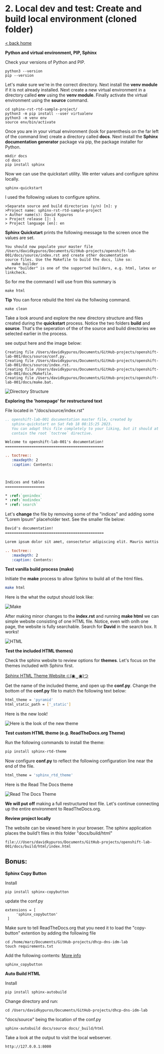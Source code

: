 # 2. Local dev and test: Create and build local environment (cloned folder)

[< back home](README.md)

**Python and virtual environment, PIP, Sphinx**

Check your versions of Python and PIP. 
```
python3 --version
pip --version
```

Let's make sure we're in the correct directory. Next install the **venv module** if it is not already installed. Next create a new virtual environment in a directory called **env** using the **venv module**. Finally activate the virtual environment using the **source** command.
```
cd sphinx-rst-rtd-sample-project/
python3 -m pip install --user virtualenv
python3 -m venv env
source env/bin/activate
```

Once you are in your virtual environment (look for parenthesis on the far left of the command line) create a directory called **docs**. Next install the **Sphinx documentation generator** package via pip, the package installer for Python.
```
mkdir docs
cd docs
pip install sphinx
```

Now we can use the quickstart utility. We enter values and configure sphinx locally. 

```
sphinx-quickstart
```
I used the following values to configure sphinx.
```
>Separate source and build directories (y/n) [n]: y
>Project name: sphinx-rst-rtd-sample-project
> Author name(s): David Kypuros
> Project release []: 1
> Project language [en]: en
```
**Sphinx Quickstart** prints the following message to the screen once the values are set.
```
You should now populate your master file /Users/davidkypuros/Documents/GitHub-projects/openshift-lab-001/docs/source/index.rst and create other documentation
source files. Use the Makefile to build the docs, like so:
   make builder
where "builder" is one of the supported builders, e.g. html, latex or linkcheck.
```

So for me the command I will use from this summary is
```
make html
```

**Tip**
You can force rebuild the html via the follwoing command.
```
make clean
```

Take a look around and explore the new directory structure and files created during the **quickstart** process. Notice the two folders **build** and **source**. That's the seperation of the of the source and build directories we selected earlier in the process.

see output here and the image below:
```
Creating file /Users/davidkypuros/Documents/GitHub-projects/openshift-lab-001/docs/source/conf.py.
Creating file /Users/davidkypuros/Documents/GitHub-projects/openshift-lab-001/docs/source/index.rst.
Creating file /Users/davidkypuros/Documents/GitHub-projects/openshift-lab-001/docs/Makefile.
Creating file /Users/davidkypuros/Documents/GitHub-projects/openshift-lab-001/docs/make.bat.
```

![Directory Structure](https://github.com/dkypuros/sphinx-rst-rtd-notes/blob/main/images/new-sphinx-directory-structure.png "Structure")

**Exploring the 'homepage' for restructured text**

File located in "/docs/source/index.rst"

```rst
.. openshift-lab-001 documentation master file, created by
   sphinx-quickstart on Sat Feb 18 08:15:25 2023.
   You can adapt this file completely to your liking, but it should at least
   contain the root `toctree` directive.

Welcome to openshift-lab-001's documentation!
=============================================

.. toctree::
   :maxdepth: 2
   :caption: Contents:



Indices and tables
==================

* :ref:`genindex`
* :ref:`modindex`
* :ref:`search`

```

Let's **change** the file by removing some of the "indices" and adding some "Lorem Ipsum" placeholder text. See the smaller file below:

```rst
David's documentation!
=============================================

Lorem ipsum dolor sit amet, consectetur adipiscing elit. Mauris mattis tempus ex, eget posuere orci fringilla ac. Vivamus sagittis eget diam sit amet varius. Cras ligula odio, aliquam consectetur tellus ac, porttitor porttitor massa. Proin mi risus, facilisis ut varius eget, aliquet a lacus. Vestibulum et augue justo. Pellentesque a lorem ex. Nulla facilisis, nisl eu vehicula semper, ex mi aliquet est, in rutrum dolor ex et dolor.

.. toctree::
   :maxdepth: 2
   :caption: Contents:
```

**Test vanilla build process (make)**

Initiate the **make** process to allow Sphinx to build all of the html files.

```bash
make html
```
Here is the what the output should look like:

![Make](https://github.com/dkypuros/sphinx-rst-rtd-notes/blob/main/images/make.png "Make HTML command")

After making minor changes to the **index.rst** and running **make html** we can simple website consisting of one HTML file. Notice, even with onlh one page, the website is fully searchable. Search for **David** in the search box. It works!

![HTML](https://github.com/dkypuros/sphinx-rst-rtd-notes/blob/main/images/first-html.png "Simple HTML page")

**Test the included HTML themes)**

Check the sphinx website to review options for **themes**. Let's focus on the themes included with Sphinx first.

[Sphinx HTML Theme Website ⊂(◉‿◉)つ ](https://www.sphinx-doc.org/en/master/usage/theming.html)

Get the name of the included theme, and open up the **conf.py**. Change the bottom of the **conf.py** file to match the following text below:

```bash
html_theme = 'pyramid'
html_static_path = ['_static']
```
Here is the new look!

![Here is the look of the new theme](https://github.com/dkypuros/sphinx-rst-rtd-notes/blob/main/images/new-theme.png "New Look")

**Test custom HTML theme (e.g. ReadTheDocs.org Theme)**

Run the following commands to install the theme:

```bash
pip install sphinx-rtd-theme
```
Now configure **conf.py** to reflect the following configuration line near the end of the file.

```bash
html_theme = 'sphinx_rtd_theme'
```

Here is the Read The Docs theme

![Read The Docs Theme](https://github.com/dkypuros/sphinx-rst-rtd-notes/blob/main/images/read-the-docs-theme.png "Read The Docs")

**We will put off** making a full restructured text file. Let's continue connecting up the entire environment to ReadTheDocs.org.

**Review project locally**

The website can be viewed here in your browser. The sphinx application places the build't files in this folder "docs/build/html"

```
file:///Users/davidkypuros/Documents/GitHub-projects/openshift-lab-001/docs/build/html/index.html
```

## Bonus:

**Sphinx Copy Button**

Install

```
pip install sphinx-copybutton
```

update the conf.py

```
extensions = [
     'sphinx_copybutton'
 ]
```

Make sure to tell ReadTheDocs.org that you need it to load the "copy-button" extention by adding the following file

```
cd /home/marz/Documents/GitHub-projects/dhcp-dns-idm-lab
touch requirements.txt
```

Add the following contents:
[More info](https://docs.readthedocs.io/en/stable/guides/reproducible-builds.html)

```
sphinx_copybutton
```

**Auto Build HTML**

Install

```
pip install sphinx-autobuild
```

Change directory and run:

```
cd /Users/davidkypuros/Documents/GitHub-projects/dhcp-dns-idm-lab

```
"docs/source" being the location of the conf.py
```
sphinx-autobuild docs/source docs/_build/html
```

Take a look at the output to visit the local webserver.
```
http://127.0.0.1:8000
```
